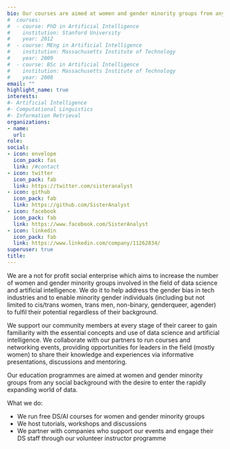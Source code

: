 ```yaml
---
bio: Our courses are aimed at women and gender minority groups from any social background with the desire to enter the rapidly expanding world of data.
#  courses:
#  - course: PhD in Artificial Intelligence
#    institution: Stanford University
#    year: 2012
#  - course: MEng in Artificial Intelligence
#    institution: Massachusetts Institute of Technology
#    year: 2009
#  - course: BSc in Artificial Intelligence
#    institution: Massachusetts Institute of Technology
#    year: 2008
email: ""
highlight_name: true
interests:
#- Artificial Intelligence
#- Computational Linguistics
#- Information Retrieval
organizations:
- name: 
  url: 
role: 
social:
- icon: envelope
  icon_pack: fas
  link: /#contact
- icon: twitter
  icon_pack: fab
  link: https://twitter.com/sisteranalyst
- icon: github
  icon_pack: fab
  link: https://github.com/SisterAnalyst
- icon: facebook
  icon_pack: fab
  link: https://www.facebook.com/SisterAnalyst
- icon: linkedin
  icon_pack: fab
  link: https://www.linkedin.com/company/11262834/
superuser: true
title: 
---
```


We are a not for profit social enterprise which aims to increase the number of women and gender minority groups involved in the field of data science and artificial intelligence. We do it to help address the gender bias in tech industries and to enable minority gender individuals (including but not limited to cis/trans women, trans men, non-binary, genderqueer, agender) to fulfil their potential regardless of their background.

We support our community members at every stage of their career to gain familiarity with the essential concepts and use of data science and artificial intelligence. We collaborate with our partners to run courses and networking events, providing opportunities for leaders in the field (mostly women) to share their knowledge and experiences via informative presentations, discussions and mentoring.

Our education programmes are aimed at women and gender minority groups from any social background with the desire to enter the rapidly expanding world of data.

What we do:
- We run free DS/AI courses for women and gender minority groups
- We host tutorials, workshops and discussions
- We partner with companies who support our events and engage their DS staff through our volunteer instructor programme

